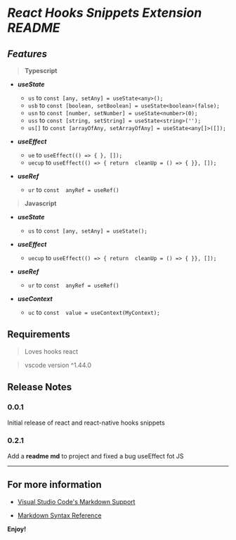 # *React Hooks Snippets Extension README*
## *Features*

> **Typescript**

- ***useState***
    - `us`  to `const [any, setAny] = useState<any>();`
    - `usb` to `const [boolean, setBoolean] = useState<boolean>(false);`
    - `usn` to `const [number, setNumber] = useState<number>(0);`
    - `uss` to `const [string, setString] = useState<string>('');`
    - `us[]` to `const [arrayOfAny, setArrayOfAny] = useState<any[]>([]);`

- ***useEffect***
    - `ue` to `useEffect(() => { }, []);`
    - `uecup` to `useEffect(() => { return  cleanUp = () => { }}, []);` 

- ***useRef***
    - `ur` to `const  anyRef = useRef()
`
> **Javascript**

- ***useState***
	- `us`  to `const [any, setAny] = useState();`

- ***useEffect***
	-	`uecup` to `useEffect(() => { return  cleanUp = () => { }}, []);` 

- ***useRef***
    - `ur` to `const  anyRef = useRef()`

- ***useContext***
	- `uc` to `const  value = useContext(MyContext);`

## Requirements

> Loves hooks react

> vscode version ^1.44.0

## Release Notes

### 0.0.1

Initial release of react and react-native hooks snippets

### 0.2.1
Add a **readme md** to project and fixed a bug useEffect fot JS
  
-----------------------------------------------------------------------------------------------------------
## For more information

*  [Visual Studio Code's Markdown Support](http://code.visualstudio.com/docs/languages/markdown)

*  [Markdown Syntax Reference](https://help.github.com/articles/markdown-basics/)

**Enjoy!**